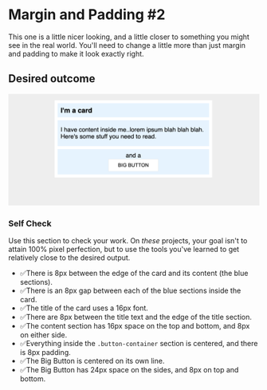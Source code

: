 # Margin and Padding #2

This one is a little nicer looking, and a little closer to something you might see in the real world. You'll need to change a little more than just margin and padding to make it look exactly right.

## Desired outcome
![desired outcome](./desired-outcome.png)

### Self Check
Use this section to check your work. On _these_ projects, your goal isn't to attain 100% pixel perfection, but to use the tools you've learned to get relatively close to the desired output.

- ✅There is 8px between the edge of the card and its content (the blue sections).
- ✅There is an 8px gap between each of the blue sections inside the card.
- ✅The title of the card uses a 16px font.
- ✅There are 8px between the title text and the edge of the title section.
- ✅The content section has 16px space on the top and bottom, and 8px on either side.
- ✅Everything inside the `.button-container` section is centered, and there is 8px padding.
- ✅The Big Button is centered on its own line.
- ✅The Big Button has 24px space on the sides, and 8px on top and bottom.
